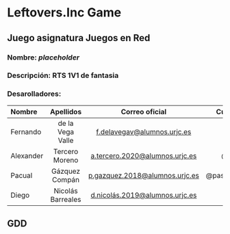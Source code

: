 # Leftovers.Inc Game
## Juego asignatura Juegos en Red
### Nombre: *placeholder*
### Descripción: RTS 1V1 de fantasia
### Desarolladores: 
| Nombre | Apellidos | Correo oficial | Cuenta GitHub |
| :---        |    :----:   |    :----:   |          ---: |
| Fernando | de la Vega Valle | f.delavegav@alumnos.urjc.es | @fernimc96 |
| Alexander | Tercero Moreno | a.tercero.2020@alumnos.urjc.es | @alexandeiro |
| Pacual | Gázquez Compán | p.gazquez.2018@alumnos.urjc.es | @pascualgazquez |
| Diego | Nicolás Barreales| d.nicolás.2019@alumnos.urjc.es | @dieguoin |

## GDD
